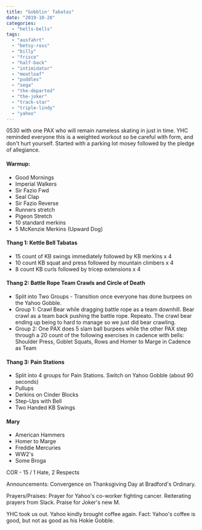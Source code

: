 ```yaml
---
title: "Gobblin' Tabatas"
date: "2019-10-28"
categories: 
  - "hells-bells"
tags: 
  - "ausfahrt"
  - "betsy-ross"
  - "billy"
  - "frisco"
  - "half-back"
  - "intimidator"
  - "meatloaf"
  - "puddles"
  - "sega"
  - "the-departed"
  - "the-joker"
  - "track-star"
  - "triple-lindy"
  - "yahoo"
---
```


0530 with one PAX who will remain nameless skating in just in time. YHC reminded everyone this is a weighted workout so be careful with form, and don't hurt yourself. Started with a parking lot mosey followed by the pledge of allegiance.

#### Warmup:

- Good Mornings
- Imperial Walkers
- Sir Fazio Fwd
- Seal Clap
- Sir Fazio Reverse
- Runners stretch
- Pigeon Stretch
- 10 standard merkins
- 5 McKenzie Merkins (Upward Dog)

#### Thang 1: Kettle Bell Tabatas

- 15 count of KB swings immediately followed by KB merkins x 4
- 10 count KB squat and press followed by mountain climbers x 4
- 8 count KB curls followed by tricep extensions x 4

#### Thang 2: Battle Rope Team Crawls and Circle of Death

- Split into Two Groups - Transition once everyone has done burpees on the Yahoo Gobble.
- Group 1: Crawl Bear while dragging battle rope as a team downhill. Bear crawl as a team back pushing the battle rope. Repeato. The crawl bear ending up being to hard to manage so we just did bear crawling.
- Group 2: One PAX does 5 slam ball burpees while the other PAX step through a 20 count of the following exercises in cadence with bells: Shoulder Press, Goblet Squats, Rows and Homer to Marge in Cadence as Team

#### Thang 3: Pain Stations

- Split into 4 groups for Pain Stations. Switch on Yahoo Gobble (about 90 seconds)
- Pullups
- Derkins on Cinder Blocks
- Step-Ups with Bell
- Two Handed KB Swings

#### Mary

- American Hammers
- Homer to Marge
- Freddie Mercuries
- WW2's
- Some Broga

COR - 15 / 1 Hate, 2 Respects  
  
Announcements: Convergence on Thanksgiving Day at Bradford's Ordinary.  
  
Prayers/Praises: Prayer for Yahoo's co-worker fighting cancer. Reiterating prayers from Slack. Praise for Joker's new M.

YHC took us out. Yahoo kindly brought coffee again. Fact: Yahoo's coffee is good, but not as good as his Hokie Gobble.
